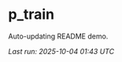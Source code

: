 # p_train

Auto-updating README demo.

<!--START_SECTION:status-->
_Last run: 2025-10-04 01:43 UTC_
<!--END_SECTION:status-->









































































































































































































































































































































































































































































































































































































































































































































































































































































































































































